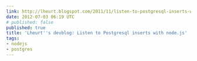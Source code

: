 ```yaml
---
link: http://lheurt.blogspot.com/2011/11/listen-to-postgresql-inserts-with.html
date: 2012-07-03 06:19 UTC
# published: false
published: true
title: 'Lheurt''s devblog: Listen to Postgresql inserts with node.js'
tags:
- nodejs
- postgres
---
```



